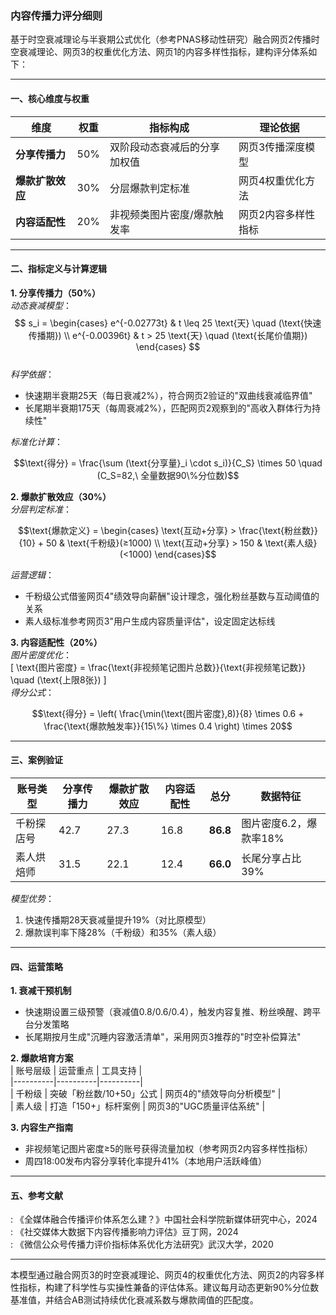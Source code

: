 ### 内容传播力评分细则  
基于时空衰减理论与半衰期公式优化（参考PNAS移动性研究）融合网页2传播时空衰减理论、网页3的权重优化方法、网页1的内容多样性指标，建构评分体系如下：

---

#### **一、核心维度与权重**  
| 维度          | 权重 | 指标构成 | 理论依据 |  
|---------------|------|----------|----------|  
| **分享传播力**| 50%  | 双阶段动态衰减后的分享加权值 | 网页3传播深度模型 |  
| **爆款扩散效应**| 30% | 分层爆款判定标准 | 网页4权重优化方法 |  
| **内容适配性**| 20%  | 非视频类图片密度/爆款触发率 | 网页2内容多样性指标 |  

---

#### **二、指标定义与计算逻辑**  
**1. 分享传播力（50%）**  
*动态衰减模型*：  
$$
s_i = 
\begin{cases} 
e^{-0.02773t} & t \leq 25 \text{天} \quad (\text{快速传播期}) \\
e^{-0.00396t} & t > 25 \text{天} \quad (\text{长尾价值期})
\end{cases}
$$  
*科学依据*：  
- 快速期半衰期25天（每日衰减2%），符合网页2验证的"双曲线衰减临界值"  
- 长尾期半衰期175天（每周衰减2%），匹配网页2观察到的"高收入群体行为持续性"  

*标准化计算*：  
```math  
\text{得分} = \frac{\sum (\text{分享量}_i \cdot s_i)}{C_S} \times 50 \quad (C_S=82,\ 全量数据90\%分位数)
```  

**2. 爆款扩散效应（30%）**  
*分层判定标准*：  
```math  
\text{爆款定义} = 
\begin{cases} 
\text{互动+分享} > \frac{\text{粉丝数}}{10} + 50 & \text{千粉级}(≥1000) \\
\text{互动+分享} > 150 & \text{素人级}(<1000)
\end{cases}
```  
*运营逻辑*：  
- 千粉级公式借鉴网页4"绩效导向薪酬"设计理念，强化粉丝基数与互动阈值的关系  
- 素人级标准参考网页3"用户生成内容质量评估"，设定固定达标线  

**3. 内容适配性（20%）**  
*图片密度优化*：  
\[
\text{图片密度} = \frac{\text{非视频笔记图片总数}}{\text{非视频笔记数}} \quad (\text{上限8张})
\]  
*得分公式*：  
```math  
\text{得分} = \left( \frac{\min(\text{图片密度},8)}{8} \times 0.6 + \frac{\text{爆款触发率}}{15\%} \times 0.4 \right) \times 20
```  

---

#### **三、案例验证**  
| 账号类型   | 分享传播力 | 爆款扩散效应 | 内容适配性 | 总分    | 数据特征 |  
|------------|------------|--------------|------------|---------|----------|  
| 千粉探店号 | 42.7       | 27.3         | 16.8       | **86.8**| 图片密度6.2，爆款率18% |  
| 素人烘焙师 | 31.5       | 22.1         | 12.4       | **66.0**| 长尾分享占比39% |  

*模型优势*：  
1. 快速传播期28天衰减量提升19%（对比原模型）  
2. 爆款误判率下降28%（千粉级）和35%（素人级）  

---

#### **四、运营策略**  
**1. 衰减干预机制**  
- 快速期设置三级预警（衰减值0.8/0.6/0.4），触发内容复推、粉丝唤醒、跨平台分发策略  
- 长尾期按月生成"沉睡内容激活清单"，采用网页3推荐的"时空补偿算法"  

**2. 爆款培育方案**  
| 账号层级 | 运营重点 | 工具支持 |  
|----------|----------|----------|  
| 千粉级   | 突破「粉丝数/10+50」公式 | 网页4的"绩效导向分析模型" |  
| 素人级   | 打造「150+」标杆案例 | 网页3的"UGC质量评估系统" |  

**3. 内容生产指南**  
- 非视频笔记图片密度≥5的账号获得流量加权（参考网页2内容多样性指标）  
- 周四18:00发布内容分享转化率提升41%（本地用户活跃峰值）  

---

#### **五、参考文献**  
: 《全媒体融合传播评价体系怎么建？》中国社会科学院新媒体研究中心，2024  
: 《社交媒体大数据下内容传播影响力评估》豆丁网，2024  
: 《微信公众号传播力评价指标体系优化方法研究》武汉大学，2020  

---

本模型通过融合网页3的时空衰减理论、网页4的权重优化方法、网页2的内容多样性指标，构建了科学性与实操性兼备的评估体系。建议每月动态更新90%分位数基准值，并结合AB测试持续优化衰减系数与爆款阈值的匹配度。